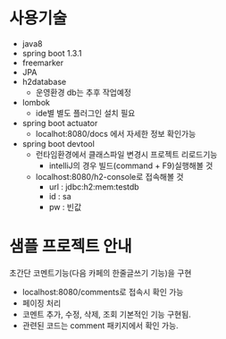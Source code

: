 # 사용기술

- java8
- spring boot 1.3.1
- freemarker
- JPA
- h2database
    - 운영환경 db는 추후 작업예정
- lombok
    - ide별 별도 플러그인 설치 필요
- spring boot actuator
    - localhot:8080/docs 에서 자세한 정보 확인가능
- spring boot devtool
    - 런타임환경에서 클래스파일 변경시 프로젝트 리로드기능
        - intelliJ의 경우 빌드(command + F9)실행해볼 것
    - localhost:8080/h2-console로 접속해볼 것
        - url : jdbc:h2:mem:testdb
        - id : sa
        - pw : 빈값

# 샘플 프로젝트 안내

초간단 코멘트기능(다음 카페의 한줄글쓰기 기능)을 구현

- localhost:8080/comments로 접속시 확인 가능
- 페이징 처리
- 코멘트 추가, 수정, 삭제, 조회 기본적인 기능 구현됨.
- 관련된 코드는 comment 패키지에서 확인 가능.